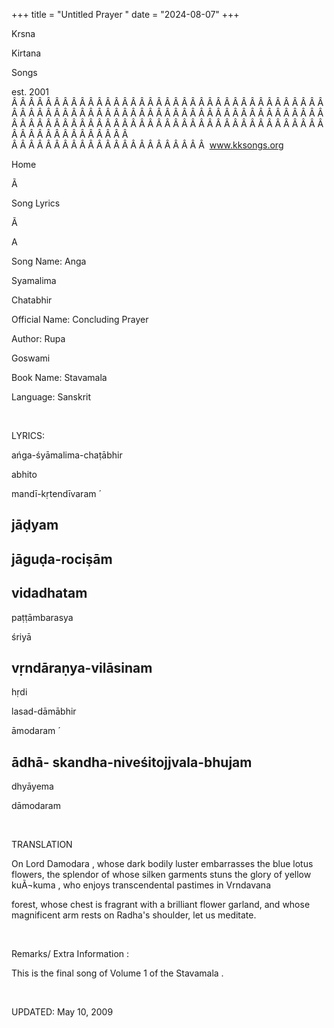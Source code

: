 +++ 
title = "Untitled Prayer "
date = "2024-08-07"
+++

Krsna
 
Kirtana
 
Songs

est. 2001
Â Â Â Â Â Â Â Â Â Â Â Â Â Â Â Â Â Â Â Â Â Â Â Â Â Â Â Â Â Â Â Â Â Â Â Â Â Â Â Â Â Â Â Â Â Â Â Â Â Â Â Â Â Â Â Â Â Â Â Â Â Â Â Â Â Â Â Â Â Â Â Â Â Â Â Â Â Â Â Â Â Â Â Â Â Â Â Â Â Â Â Â Â Â Â Â Â Â Â Â Â Â Â Â Â Â Â Â Â Â Â Â Â Â Â Â Â Â Â Â Â Â Â Â Â  
Â Â Â Â Â Â Â Â Â Â Â Â Â Â Â Â Â Â Â Â Â Â Â  
www.kksongs.org










Home


Ã 
 
Song Lyrics
 
Ã 
 
A


Song Name: 
Anga
 
Syamalima
 
Chatabhir


Official Name: Concluding Prayer


Author: 
Rupa
 
Goswami


Book Name: 
Stavamala


Language: 
Sanskrit


 


LYRICS:


ańga-śyāmalima-chaṭābhir
 
abhito
 
mandī-kṛtendīvaram
́


jāḍyam
-
 
jāguḍa-rociṣām
- 
vidadhatam
-

paṭṭāmbarasya
 
śriyā


vṛndāraṇya-vilāsinam
- 
hṛdi
 
lasad-dāmābhir
 
āmodaram
́


ādhā-
skandha-niveśitojjvala-bhujam
- 
dhyāyema
 
dāmodaram


 


TRANSLATION


On Lord 
Damodara
,
whose dark bodily luster embarrasses the blue lotus flowers, the splendor of
whose silken garments stuns the glory of yellow 
kuÃ¬kuma
,
who enjoys transcendental pastimes in 
Vrndavana

forest, whose chest is fragrant with a brilliant flower garland, and whose
magnificent arm rests on 
Radha's
 shoulder, let us
meditate.


 


Remarks/ Extra Information
: 


This
is the final song of Volume 1 of the 
Stavamala
.


 


UPDATED:
 May 10, 2009